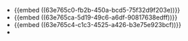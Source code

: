 - {{embed ((63e765c0-fb2b-450a-bcd5-75f32d9f203e))}}
- {{embed ((63e765ca-5d19-49c6-a6df-90817638edff))}}
- {{embed ((63e765c4-c1c3-4525-a426-b3e75e923bcf))}}
-